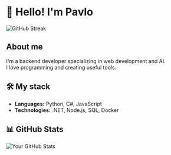 # 👋 Hello! I'm Pavlo

![GitHub Streak](https://github-readme-streak-stats.herokuapp.com/?user=YourGitHubUsername&theme=dark)

## About me

I'm a backend developer specializing in web development and AI.  
I love programming and creating useful tools.  

## 🛠 My stack  
- **Languages:** Python, C#, JavaScript  
- **Technologies:** .NET, Node.js, SQL, Docker  

## 📊 GitHub Stats  
![Your GitHub Stats](https://github-readme-stats.vercel.app/api?username=YourGitHubUsername&show_icons=true&theme=dark)
